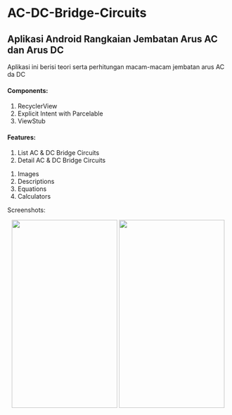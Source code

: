 # AC-DC-Bridge-Circuits
## Aplikasi Android Rangkaian Jembatan Arus AC dan Arus DC
Aplikasi ini berisi teori serta perhitungan macam-macam jembatan arus AC da DC

#### Components:
1. RecyclerView
2. Explicit Intent with Parcelable
3. ViewStub

#### Features:
1. List AC & DC Bridge Circuits
2. Detail AC & DC Bridge Circuits
  1) Images
  2) Descriptions
  3) Equations
  4) Calculators

Screenshots:
<p align="center">
  <img src="https://github.com/Vidi005/Github-User-App/blob/master/Application/Submission 1/Screenshot_1.png" width="240" height="427"> 
  <img src="https://github.com/Vidi005/Github-User-App/blob/master/Application/Submission 1/Screenshot_2.png" width="240" height="427">
</p>
